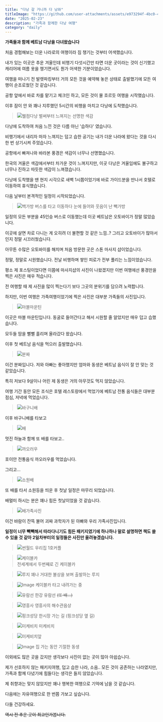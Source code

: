 ```yaml
---
title: "다낭 갈 거니까 다 낭와"
titleImage: "https://github.com/user-attachments/assets/e973294f-4bc0-4153-a191-123861f46529"
date: "2025-02-23"
description: "가족과 함께한 다낭 여행"
category: "daily"
---
```


**가족들과 함께 베트남 다낭을 다녀왔습니다**

처음 경험해보는 더운 나라로의 여행이라 짐 챙기는 것부터 어색했습니다.

내가 있는 이곳은 추운 겨울인데 비행기 다섯시간만 타면 더운 곳이라는 것이 신기했고 캐리어에 여름 옷을 챙기면서도 뭔가 어색한 기분이었습니다.

여행을 떠나기 전 발렛파킹부터 거의 모든 것을 예약해 놓은 상태로 출발했기에 모든 여행이 순조로웠던 것 같습니다.

공항 앞에서 바로 차를 맡기고 체크인 하고, 모든 것이 물 흐르듯 여행을 시작했습니다.

이후 잠이 안 와 꽤나 지루했던 5시간의 비행을 마치고 다낭에 도착했습니다.

> ![웰컴다낭](https://github.com/user-attachments/assets/e973294f-4bc0-4153-a191-123861f46529)
> 벌써부터 느껴지는 선명한 색감

다낭에 도착하여 처음 느낀 것은 다름 아닌 '습하다' 였습니다.

비행기에서 내리자 마자 느껴지는 덥고 습한 공기는 내가 더운 나라에 왔다는 것을 다시 한 번 상기시켜 주었습니다.

공항에서 빠져나와 바라본 풍경은 색감이 너무나 선명했습니다.

한국의 겨울은 색감에서부터 차가운 것이 느껴지지만, 이곳 다낭은 겨울임에도 불구하고 너무나 진하고 따듯한 색감이 느껴졌습니다.

다낭에 도착했을 땐 현지 시각으로 새벽 1시쯤이었기에 바로 가이드분을 만나서 호텔로 이동하여 휴식했습니다.

다음 날부터 본격적인 일정이 시작되었습니다.

> ![백가방](https://github.com/user-attachments/assets/6fb7def0-dda1-4330-b5e9-aacde171867b)
> 버스를 타고 이동하다 눈에 들어와 웃음이 난 빽가방

일정의 모든 부분을 45인승 버스로 이동했는데 이곳 베트남은 오토바이가 정말 많았습니다.

이곳에 살면 차로 다니는 게 오히려 더 불편할 것 같은 느낌..? 그리고 오토바이가 많아서인지 정말 시끄러웠습니다.

아무튼 수많은 오토바이를 해치며 처음 방문한 곳은 스톤 마사지 샵이었습니다.

정말, 정말로 시원했습니다. 전날 비행하며 쌓인 피로가 전부 풀리는 느낌이었습니다.

평소 제 포스팅이었다면 이쯤에 마사지샵의 사진이 나왔겠지만 이번 여행에선 풍경만을 찍은 사진은 매우 적습니다.

전 여행할 때 제 사진을 많이 찍는다기 보다 그곳의 분위기를 담으려 노력합니다.

하지만, 이번 여행은 가족여행이었기에 찍은 사진은 대부분 가족들의 사진입니다.

> ![마블마운틴](https://github.com/user-attachments/assets/9a731b00-3627-4eb3-a760-970a582459ce)

이곳은 마블 마운틴입니다. 동굴로 들어간다고 해서 시원할 줄 알았지만 매우 덥고 습했습니다.

모두들 땀을 뻘뻘 흘리며 올라갔다 왔습니다.

이후 첫 베트남 음식을 먹으러 출발했습니다.

> ![분짜](https://github.com/user-attachments/assets/688ea4c6-d646-41e0-b773-9d797ebc9ee7)

이건 분짜입니다. 저와 아빠는 좋아했지만 엄마와 동생은 베트남 음식이 잘 안 맞는 것 같았습니다.

특히 저보다 9살이나 어린 제 동생은 거의 아무것도 먹지 않았습니다.

여행 기간 동안 모든 조식은 호텔 레스토랑에서 먹었기에 베트남 전통 음식들은 대부분 점심, 저녁에 먹었습니다.

> ![바구니배](https://github.com/user-attachments/assets/9f4ed772-ea19-47fd-9422-3c7a40f07934)

이후 바구니배를 타보고

> ![배](https://github.com/user-attachments/assets/127ba4c5-d330-4342-aed7-ec4e28647893)

멋진 하늘과 함께 또 배를 타보고..

> ![까오러우](https://github.com/user-attachments/assets/d4ed97cf-143e-4d2a-bb19-8ab702205c98)

호이안 전통음식 까오러우를 먹었습니다.

그리고...

> ![소원배](https://github.com/user-attachments/assets/0cc1cb06-f881-4672-aeb8-6a9b9f103211)

또 배를 타서 소원등을 띄운 후 첫날 일정은 마무리 되었습니다.

배멀미 하시는 분은 꽤나 힘든 첫날이었을 것 같습니다.

> ![배가족사진](https://github.com/user-attachments/assets/5ba3160d-7f7a-4bee-b7af-3f8792e24689)

이건 바람이 잔뜩 불어 괴짜 과학자가 된 아빠와 우리 가족사진입니다.

**일정이 너무 빽빽해서 따라다니기도 힘든 패키지였기에 하나하나 말로 설명하면 책도 쓸 수 있을 것 같아 2일차부터의 일정들은 사진만 올려놓겠습니다.**

> ![썬월드](https://github.com/user-attachments/assets/42db8100-2546-42f6-ac02-ef89b108ea38)
> 우리집 1호커플

> ![케이블카](https://github.com/user-attachments/assets/25a0d4f9-3715-40ee-8916-1b882cb071ea)  
> 전세계에서 두번째로 긴 케이블카

> ![루지](https://github.com/user-attachments/assets/5e3139e8-82d4-495e-98c5-68c72a8f654b)
> 꽤나 거대한 불상을 보며 출발하는 루지

> ![Image](https://github.com/user-attachments/assets/15c7156d-b707-44d0-ae11-1dd781b82e5a)
> 케이블카 타고 내려가는 중

> ![유람선](https://github.com/user-attachments/assets/cd3049c7-84c5-4d1f-9e7f-0ceebda94c58)
> 한강 유람선 ~~(또 배...)~~

> ![영흥사](https://github.com/user-attachments/assets/3be89306-6b28-498e-a541-f1a1296d4652)
> 영흥사의 해수관음상

> ![핑크성당](https://github.com/user-attachments/assets/1bdbd1ee-04c0-4530-a971-c60c533ab0f5)
> 한시장 가는 길 (핑크성당 옆 길)

> ![미케비치](https://github.com/user-attachments/assets/f5fd46e9-c3e9-4921-b5c2-787f61f73e3e)
> 미케비치

> ![미케비치앞](https://github.com/user-attachments/assets/9160216e-a4df-4fd7-b9c3-d43de21de1dd)

> ![Image](https://github.com/user-attachments/assets/93042dc7-2a8c-4ee1-8cdf-f71f5b47e734)
> 집 가는 동안 기절한 동생

이외에도 많은 곳을 갔지만 생각보다 사진이 없는 곳이 많아 아쉽습니다.

제가 선호하지 않는 패키지여행, 덥고 습한 나라, 소음.. 모든 것이 공존하는 나라였지만, 가족과 함께 다녔기에 힘들다는 생각은 들지 않았습니다.

제 취향과는 맞지 않았지만 꽤나 행복한 여행으로 기억에 남을 것 같습니다.

다음에는 자유여행으로 한 번쯤 가보고 싶습니다.

다들 건강하세요.

~~역시 전 추운 곳이 최고인가봅니다.~~
